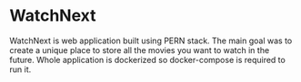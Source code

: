 # WatchNext

WatchNext is web application built using PERN stack. The main goal was to create a unique place to store all the movies you want to watch in the future. Whole application is dockerized so docker-compose is required to run it.


